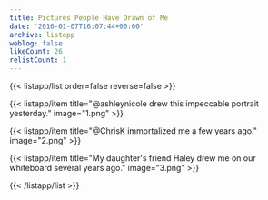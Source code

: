 ```yaml
---
title: Pictures People Have Drawn of Me
date: '2016-01-07T16:07:44+00:00'
archive: listapp
weblog: false
likeCount: 26
relistCount: 1
---
```



{{< listapp/list order=false reverse=false >}}

   {{< listapp/item title="@ashleynicole drew this impeccable portrait yesterday."
      image="1.png" >}}

   {{< listapp/item title="@ChrisK immortalized me a few years ago."
      image="2.png" >}}

   {{< listapp/item title="My daughter's friend Haley drew me on our whiteboard several years ago."
      image="3.png" >}}

{{< /listapp/list >}}
